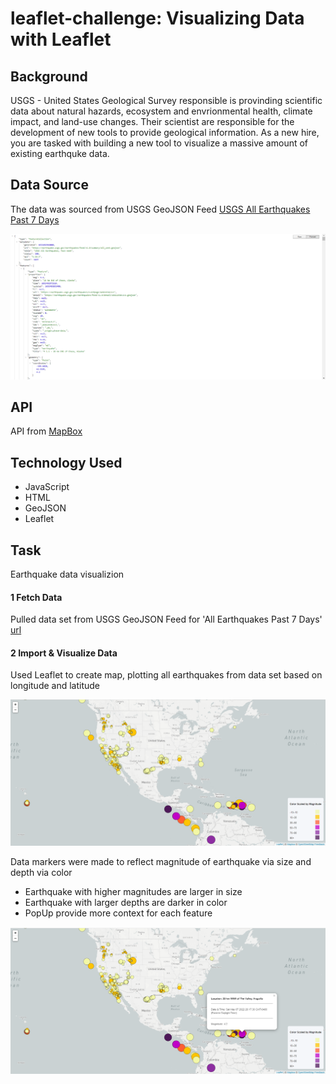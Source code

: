 # leaflet-challenge: Visualizing Data with Leaflet
## Background 
USGS - United States Geological Survey responsible is provinding scientific data about natural hazards, ecosystem and envrionmental health, climate impact, and land-use changes.
Their scientist are responsible for the development of new tools to provide geological information.
As a new hire, you are tasked with building a new tool to visualize a massive amount of existing earthquke data. 
## Data Source
The data was sourced from USGS GeoJSON Feed
[USGS All Earthquakes Past 7 Days](https://earthquake.usgs.gov/earthquakes/feed/v1.0/summary/all_week.geojson)

![geojson Data Image](https://github.com/cc-christin/leaflet-challenge/blob/main/Images/MyJSON.png)

## API
API from [MapBox](https://www.mapbox.com/)

## Technology Used
* JavaScript
* HTML
* GeoJSON
* Leaflet

## Task 
Earthquake data visualizion 

#### 1 Fetch Data
Pulled data set from USGS GeoJSON Feed for 'All Earthquakes Past 7 Days' [url](https://earthquake.usgs.gov/earthquakes/feed/v1.0/summary/all_week.geojson)

#### 2 Import & Visualize Data
Used Leaflet to create map, plotting all earthquakes from data set based on longitude and latitude 

![Basic Leaflet Map](https://github.com/cc-christin/leaflet-challenge/blob/main/Images/MyBasicMap.png)

Data markers were made to reflect magnitude of earthquake via size and depth via color
* Earthquake with higher magnitudes are larger in size
* Earthquake with larger depths are darker in color
* PopUp provide more context for each feature 

![PopUps](https://github.com/cc-christin/leaflet-challenge/blob/main/Images/MyPopUps.png)

